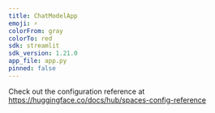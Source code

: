 ```yaml
---
title: ChatModelApp
emoji: ⚡
colorFrom: gray
colorTo: red
sdk: streamlit
sdk_version: 1.21.0
app_file: app.py
pinned: false
---
```


Check out the configuration reference at
https://huggingface.co/docs/hub/spaces-config-reference
